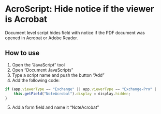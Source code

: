 # AcroScript: Hide notice if the viewer is Acrobat

Document level script hides field with notice if the PDF document was opened in Acrobat or Adobe Reader.

## How to use

1. Open the “JavaScript” tool
2. Open “Document JavaScripts”
3. Type a script name and push the button “Add”
4. Add the following code:
```js
if (app.viewerType == "Exchange" || app.viewerType == "Exchange-Pro" || app.viewerType == "Reader" ) {
    this.getField("NoteAcrobat").display = display.hidden;
}
```
5. Add a form field and name it “NoteAcrobat”
